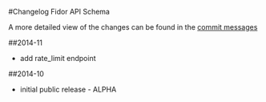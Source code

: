 #Changelog Fidor API Schema

A more detailed view of the changes can be found in the [commit messages](https://github.com/fidor/fidor_schema/commits/)

##2014-11

* add rate_limit endpoint

##2014-10

* initial public release - ALPHA
